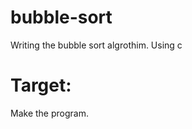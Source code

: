 # bubble-sort
Writing the bubble sort algrothim. Using c

# Target:
Make the program. 
  
  
  
 
 
 
 
 
 
  
  
 
 
  
 
 
 
 
 
 
